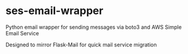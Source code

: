 # ses-email-wrapper
Python email wrapper for sending messages via boto3 and AWS Simple Email Service

Designed to mirror Flask-Mail for quick mail service migration
